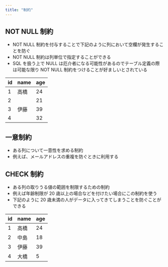 ```yaml
---
title: "制約"
---
```


## NOT NULL 制約

- NOT NULL 制約を付与することで下記のように列において空欄が発生することを防ぐ
- NOT NULL 制約は列単位で指定することができる
- SQL を扱う上で NULL は厄介者になる可能性があるのでテーブル定義の際は可能な限り NOT NULL 制約をつけることが好ましいとされている

| id  | name | age |
| --- | ---- | --- |
| 1   | 高橋 | 24  |
| 2   |      | 21  |
| 3   | 伊藤 | 39  |
| 4   |      | 32  |

## 一意制約

- ある列について一意性を求める制約
- 例えば、メールアドレスの重複を防ぐときに利用する

## CHECK 制約

- ある列の取りうる値の範囲を制限するための制約
- 例えば年齢制限が 20 歳以上の場合などを付けたい場合にこの制約を使う
- 下記のように 20 歳未満の人がデータに入ってきてしまうことを防ぐことができる

| id  | name | age |
| --- | ---- | --- |
| 1   | 高橋 | 24  |
| 2   | 中島 | 18  |
| 3   | 伊藤 | 39  |
| 4   | 大橋 | 5   |
